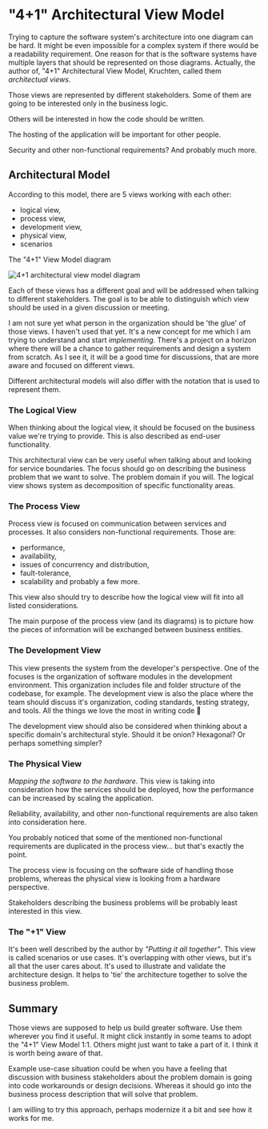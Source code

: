 "4+1" Architectural View Model
===============================

Trying to capture the software system's architecture into one diagram can be hard. It might be even impossible for a complex system if there would be a readability requirement. One reason for that is the software systems have multiple layers that should be represented on those diagrams. Actually, the author of, "4+1" Architectural View Model, Kruchten, called them *architectual views*.

Those views are represented by different stakeholders.
Some of them are going to be interested only in the business logic.

Others will be interested in how the code should be written.

The hosting of the application will be important for other people.

Security and other non-functional requirements?
And probably much more.

## Architectural Model
According to this model, there are 5 views working with each other:
- logical view,
- process view,
- development view,
- physical view,
- scenarios

The "4+1" View Model diagram

![4+1 architectural view model diagram](https://lukaszcoding.com/wp-content/uploads/2020/05/41-architectural-view-model-diagram.png)

Each of these views has a different goal and will be addressed when talking to different stakeholders. The goal is to be able to distinguish which view should be used in a given discussion or meeting. 

I am not sure yet what person in the organization should be 'the glue' of those views. I haven't used that yet. It's a new concept for me which I am trying to understand and start *implementing*. There's a project on a horizon where there will be a chance to gather requirements and design a system from scratch. As I see it, it will be a good time for discussions, that are more aware and focused on different views. 

Different architectural models will also differ with the notation that is used to represent them.

### The Logical View
When thinking about the logical view, it should be focused on the business value we're trying to provide. This is also described as end-user functionality.

This architectural view can be very useful when talking about and looking for service boundaries. The focus should go on describing the business problem that we want to solve. The problem domain if you will. The logical view shows system as decomposition of specific functionality areas.

### The Process View
Process view is focused on communication between services and processes. It also considers non-functional requirements. Those are:
 - performance,
 - availability,
 - issues of concurrency and distribution,
 - fault-tolerance,
 - scalability
and probably a few more.

This view also should try to describe how the logical view will fit into all listed considerations.

The main purpose of the process view (and its diagrams) is to picture how the pieces of information will be exchanged between business entities.


### The Development View
This view presents the system from the developer's perspective. One of the focuses is the organization of software modules in the development environment. This organization includes file and folder structure of the codebase, for example. The development view is also the place where the team should discuss it's organization, coding standards, testing strategy, and tools. All the things we love the most in writing code 🤗

The development view should also be considered when thinking about a specific domain's architectural style.
Should it be onion? Hexagonal? Or perhaps something simpler?

### The Physical View
*Mapping the software to the hardware*. This view is taking into consideration how the services should be deployed, how the performance can be increased by scaling the application.

Reliability, availability, and other non-functional requirements are also taken into consideration here.

You probably noticed that some of the mentioned non-functional requirements are duplicated in the process view... but that's exactly the point.

The process view is focusing on the software side of handling those problems, whereas the physical view is looking from a hardware perspective.

Stakeholders describing the business problems will be probably least interested in this view.

### The "+1" View
It's been well described by the author by *"Putting it all together"*.
This view is called scenarios or use cases. It's overlapping with other views, but it's all that the user cares about.
It's used to illustrate and validate the architecture design. It helps to 'tie' the architecture together to solve the business problem.

## Summary
Those views are supposed to help us build greater software. Use them wherever you find it useful. It might click instantly in some teams to adopt the "4+1" View Model 1:1. Others might just want to take a part of it.
I think it is worth being aware of that.

Example use-case situation could be when you have a feeling that discussion with business stakeholders about the problem domain is going into code workarounds or design decisions. Whereas it should go into the business process description that will solve that problem.

I am willing to try this approach, perhaps modernize it a bit and see how it works for me.